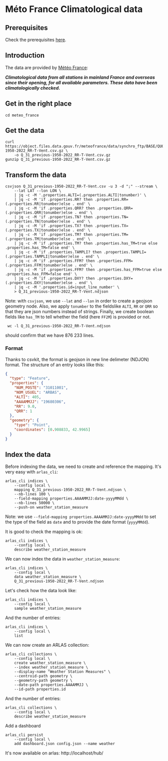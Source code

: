 # Méto France Climatological data

## Prerequisites

Check the prerequisites [here](../README.md).

## Introduction

The data are provided by [Météo France](https://meteo.data.gouv.fr/datasets/6569b51ae64326786e4e8e1a):

***Climatological data from all stations in mainland France and overseas since their opening, for all available parameters. These data have been climatologically checked.***

## Get in the right place

```shell
cd meteo_france
```

## Get the data

```shell
curl https://object.files.data.gouv.fr/meteofrance/data/synchro_ftp/BASE/QUOT/Q_31_previous-1950-2022_RR-T-Vent.csv.gz \
    -o Q_31_previous-1950-2022_RR-T-Vent.csv.gz
gunzip Q_31_previous-1950-2022_RR-T-Vent.csv.gz
```

## Transform the data

```shell
csvjson Q_31_previous-1950-2022_RR-T-Vent.csv -u 3 -d ";" --stream \
    --lat LAT --lon LON \
    | jq -c -M '.properties.ALTI=(.properties.ALTI|tonumber)' \
    | jq -c -M 'if .properties.RR? then .properties.RR=(.properties.RR|tonumber)else . end' \
    | jq -c -M 'if .properties.QRR? then .properties.QRR=(.properties.QRR|tonumber)else . end' \
    | jq -c -M 'if .properties.TN? then .properties.TN=(.properties.TN|tonumber)else . end' \
    | jq -c -M 'if .properties.TX? then .properties.TX=(.properties.TX|tonumber)else . end' \
    | jq -c -M 'if .properties.TM? then .properties.TM=(.properties.TM|tonumber)else . end' \
    | jq -c -M 'if .properties.TM? then .properties.has_TM=true else .properties.has_TM=false end' \
    | jq -c -M 'if .properties.TAMPLI? then .properties.TAMPLI=(.properties.TAMPLI|tonumber)else . end' \
    | jq -c -M 'if .properties.FFM? then .properties.FFM=(.properties.FFM|tonumber)else . end' \
    | jq -c -M 'if .properties.FFM? then .properties.has_FFM=true else .properties.has_FFM=false end' \
    | jq -c -M 'if .properties.DXY? then .properties.DXY=(.properties.DXY|tonumber)else . end' \
    | jq -c -M '.properties.id=input_line_number' \
    > Q_31_previous-1950-2022_RR-T-Vent.ndjson
```

Note: with `csvjson`, we use `--lat` and `--lon` in order to create a geojson geometry node. Also, we apply `tonumber` to the fieldslike `ALTI`, `RR` or `QRR` so that they are json numbers instead of strings. Finally, we create boolean fields like `has_TM` to tell whether the field (here `FF2M`) is provided or not.

```shell
 wc -l Q_31_previous-1950-2022_RR-T-Vent.ndjson
```
should confirm that we have 876 233 lines.

### Format

Thanks to csvkit, the format is geojson in new line delimeter (NDJON) format. The structure of an entry looks lilke this:

```json
{
  "type": "Feature", 
  "properties": {
    "NUM_POSTE": "31011001", 
    "NOM_USUEL": "ARBAS", 
    "ALTI": 405, 
    "AAAAMMJJ": "19680306",
    "RR": 9.0, 
    "QRR": 1
  }, 
  "geometry": {
    "type": "Point", 
    "coordinates": [0.908833, 42.9965]
  }
}
```

## Index the data

Before indexing the data, we need to create and reference the mapping. It's very easy with `arlas_cli`:

```shell
arlas_cli indices \
    --config local \
    mapping Q_31_previous-1950-2022_RR-T-Vent.ndjson \
    --nb-lines 100 \
    --field-mapping properties.AAAAMMJJ:date-yyyyMMdd \
    --nb-lines 50000 \
    --push-on weather_station_measure
```

Note: we use `--field-mapping properties.AAAAMMJJ:date-yyyyMMdd` to set the type of the field as `date` and to provide the date format (`yyyyMMdd`).

It is good to check the mapping is ok:
```shell
arlas_cli indices \
    --config local \
    describe weather_station_measure
```

We can now index the data in `weather_station_measure`:
```shell
arlas_cli indices \
    --config local \
    data weather_station_measure \
    Q_31_previous-1950-2022_RR-T-Vent.ndjson
```

Let's check how the data look like:
```shell
arlas_cli indices \
    --config local \
    sample weather_station_measure 
```

And the number of entries:
```shell
arlas_cli indices \
    --config local \
    list
```

We can now create an ARLAS collection:
```shell
arlas_cli collections \
    --config local \
    create weather_station_measure \
    --index weather_station_measure \
    --display-name "Weather Station Measures" \
    --centroid-path geometry \
    --geometry-path geometry \
    --date-path properties.AAAAMMJJ \
    --id-path properties.id
```

And the number of entries:
```shell
arlas_cli collections \
    --config local \
    describe weather_station_measure
```

Add a dashboard

```shell
arlas_cli persist 
    --config local \
    add dashboard.json config.json --name weather
```

It's now available on arlas: http://localhost/hub/

